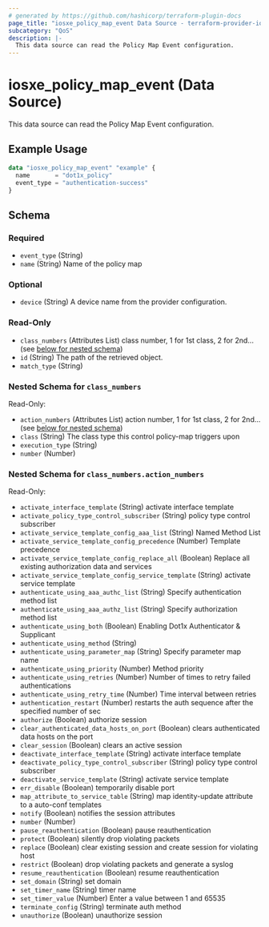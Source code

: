 ```yaml
---
# generated by https://github.com/hashicorp/terraform-plugin-docs
page_title: "iosxe_policy_map_event Data Source - terraform-provider-iosxe"
subcategory: "QoS"
description: |-
  This data source can read the Policy Map Event configuration.
---
```


# iosxe_policy_map_event (Data Source)

This data source can read the Policy Map Event configuration.

## Example Usage

```terraform
data "iosxe_policy_map_event" "example" {
  name       = "dot1x_policy"
  event_type = "authentication-success"
}
```

<!-- schema generated by tfplugindocs -->
## Schema

### Required

- `event_type` (String)
- `name` (String) Name of the policy map

### Optional

- `device` (String) A device name from the provider configuration.

### Read-Only

- `class_numbers` (Attributes List) class number, 1 for 1st class, 2 for 2nd... (see [below for nested schema](#nestedatt--class_numbers))
- `id` (String) The path of the retrieved object.
- `match_type` (String)

<a id="nestedatt--class_numbers"></a>
### Nested Schema for `class_numbers`

Read-Only:

- `action_numbers` (Attributes List) action number, 1 for 1st class, 2 for 2nd... (see [below for nested schema](#nestedatt--class_numbers--action_numbers))
- `class` (String) The class type this control policy-map triggers upon
- `execution_type` (String)
- `number` (Number)

<a id="nestedatt--class_numbers--action_numbers"></a>
### Nested Schema for `class_numbers.action_numbers`

Read-Only:

- `activate_interface_template` (String) activate interface template
- `activate_policy_type_control_subscriber` (String) policy type control subscriber
- `activate_service_template_config_aaa_list` (String) Named Method List
- `activate_service_template_config_precedence` (Number) Template precedence
- `activate_service_template_config_replace_all` (Boolean) Replace all existing authorization data and services
- `activate_service_template_config_service_template` (String) activate service template
- `authenticate_using_aaa_authc_list` (String) Specify authentication method list
- `authenticate_using_aaa_authz_list` (String) Specify authorization method list
- `authenticate_using_both` (Boolean) Enabling Dot1x Authenticator & Supplicant
- `authenticate_using_method` (String)
- `authenticate_using_parameter_map` (String) Specify parameter map name
- `authenticate_using_priority` (Number) Method priority
- `authenticate_using_retries` (Number) Number of times to retry failed authentications
- `authenticate_using_retry_time` (Number) Time interval between retries
- `authentication_restart` (Number) restarts the auth sequence after the specified number of sec
- `authorize` (Boolean) authorize session
- `clear_authenticated_data_hosts_on_port` (Boolean) clears authenticated data hosts on the port
- `clear_session` (Boolean) clears an active session
- `deactivate_interface_template` (String) activate interface template
- `deactivate_policy_type_control_subscriber` (String) policy type control subscriber
- `deactivate_service_template` (String) activate service template
- `err_disable` (Boolean) temporarily disable port
- `map_attribute_to_service_table` (String) map identity-update attribute to a auto-conf templates
- `notify` (Boolean) notifies the session attributes
- `number` (Number)
- `pause_reauthentication` (Boolean) pause reauthentication
- `protect` (Boolean) silently drop violating packets
- `replace` (Boolean) clear existing session and create session for violating host
- `restrict` (Boolean) drop violating packets and generate a syslog
- `resume_reauthentication` (Boolean) resume reauthentication
- `set_domain` (String) set domain
- `set_timer_name` (String) timer name
- `set_timer_value` (Number) Enter a value between 1 and 65535
- `terminate_config` (String) terminate auth method
- `unauthorize` (Boolean) unauthorize session
